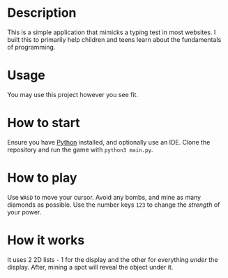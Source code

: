 # Description
This is a simple application that mimicks a typing test in most websites. I built this to primarily help children and teens learn about the fundamentals of programming.

# Usage
You may use this project however you see fit.

# How to start
Ensure you have [Python](https://www.python.org/downloads/) installed, and optionally use an IDE. Clone the repository and run the game with `python3 main.py`.

# How to play
Use `WASD` to move your cursor. Avoid any bombs, and mine as many diamonds as possible. Use the number keys `123` to change the *strength* of your power.

# How it works
It uses 2 2D lists - 1 for the display and the other for everything *under* the display. After, mining a spot will reveal the object under it.
